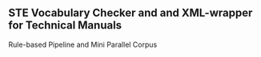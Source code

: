 ## STE Vocabulary Checker and and XML-wrapper for Technical Manuals
Rule-based Pipeline and Mini Parallel Corpus
